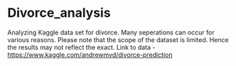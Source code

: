 # Divorce_analysis
Analyzing Kaggle data set for divorce.
Many seperations can occur for various reasons. Please note that the scope of the dataset is limited.
Hence the results may not reflect the exact.
Link to data - https://www.kaggle.com/andrewmvd/divorce-prediction
